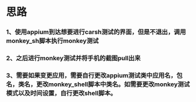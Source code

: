 # 思路

### 1、使用appium到达想要进行carsh测试的界面，但是不退出，调用monkey_sh脚本执行monkey测试

### 2、之后进行monkey测试并将手机的截图pull出来

### 3、需要如果变更应用，需要自行更改appium测试类中应用名，包名，类名，更改monkey_shell脚本中类名。如需要更改monkey测试模式以及时间设置，自行更改shell脚本。





